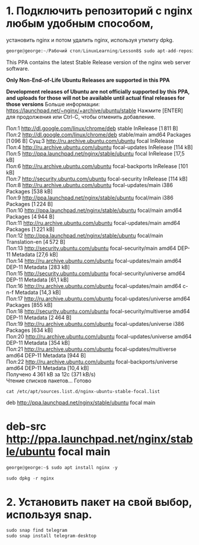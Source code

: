 # 1. Подключить репозиторий с nginx любым удобным способом,
установить nginx и потом удалить nginx, используя утилиту dpkg.

```python
george@george:~/Рабочий стол/LinuxLearning/Lesson8$ sudo apt-add-repository ppa:nginx/stable'
```

 This PPA contains the latest Stable Release version of the nginx web server software.

**Only Non-End-of-Life Ubuntu Releases are supported in this PPA**

**Development releases of Ubuntu are not officially supported by this PPA,
and uploads for those will not be available until actual final releases for those versions**
 Больше информации: https://launchpad.net/~nginx/+archive/ubuntu/stable
Нажмите [ENTER] для продолжения или Ctrl-C, чтобы отменить добавление.

Пол:1 http://dl.google.com/linux/chrome/deb stable InRelease [1 811 B]
Пол:2 http://dl.google.com/linux/chrome/deb stable/main amd64 Packages [1 096 B]
Сущ:3 http://ru.archive.ubuntu.com/ubuntu focal InRelease                                                           
Пол:4 http://ru.archive.ubuntu.com/ubuntu focal-updates InRelease [114 kB]                                          
Пол:5 http://ppa.launchpad.net/nginx/stable/ubuntu focal InRelease [17,5 kB]                                        
Пол:6 http://ru.archive.ubuntu.com/ubuntu focal-backports InRelease [101 kB]                                        
Пол:7 http://security.ubuntu.com/ubuntu focal-security InRelease [114 kB]                                           
Пол:8 http://ru.archive.ubuntu.com/ubuntu focal-updates/main i386 Packages [538 kB]                                 
Пол:9 http://ppa.launchpad.net/nginx/stable/ubuntu focal/main i386 Packages [1 224 B]                               
Пол:10 http://ppa.launchpad.net/nginx/stable/ubuntu focal/main amd64 Packages [4 944 B]                             
Пол:11 http://ru.archive.ubuntu.com/ubuntu focal-updates/main amd64 Packages [1 221 kB]                             
Пол:12 http://ppa.launchpad.net/nginx/stable/ubuntu focal/main Translation-en [4 572 B]                             
Пол:13 http://security.ubuntu.com/ubuntu focal-security/main amd64 DEP-11 Metadata [27,6 kB]                        
Пол:14 http://ru.archive.ubuntu.com/ubuntu focal-updates/main amd64 DEP-11 Metadata [283 kB]                        
Пол:15 http://security.ubuntu.com/ubuntu focal-security/universe amd64 DEP-11 Metadata [61,1 kB]                    
Пол:16 http://ru.archive.ubuntu.com/ubuntu focal-updates/main amd64 c-n-f Metadata [14,3 kB]                        
Пол:17 http://ru.archive.ubuntu.com/ubuntu focal-updates/universe amd64 Packages [855 kB]                           
Пол:18 http://security.ubuntu.com/ubuntu focal-security/multiverse amd64 DEP-11 Metadata [2 464 B]             
Пол:19 http://ru.archive.ubuntu.com/ubuntu focal-updates/universe i386 Packages [634 kB]                            
Пол:20 http://ru.archive.ubuntu.com/ubuntu focal-updates/universe amd64 DEP-11 Metadata [354 kB]                    
Пол:21 http://ru.archive.ubuntu.com/ubuntu focal-updates/multiverse amd64 DEP-11 Metadata [944 B]                   
Пол:22 http://ru.archive.ubuntu.com/ubuntu focal-backports/universe amd64 DEP-11 Metadata [10,4 kB]                 
Получено 4 361 kB за 12с (371 kB/s)                                                                                 
Чтение списков пакетов… Готово

```jpython
cat /etc/apt/sources.list.d/nginx-ubuntu-stable-focal.list
```

deb http://ppa.launchpad.net/nginx/stable/ubuntu focal main
# deb-src http://ppa.launchpad.net/nginx/stable/ubuntu focal main

```python
george@george:~$ sudo apt install nginx -y

sudo dpkg -r nginx
```

# 2. Установить пакет на свой выбор, используя snap.

```python
sudo snap find telegram
sudo snap install telegram-desktop
```
